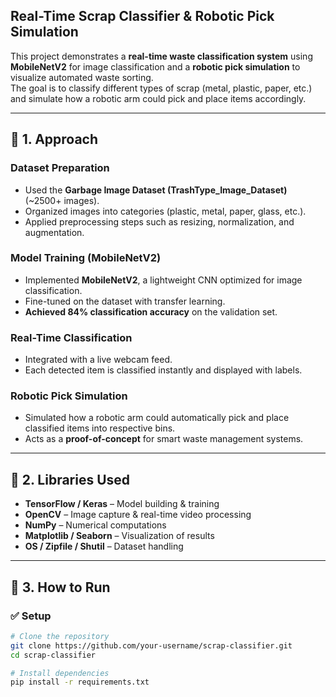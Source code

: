  ## Real-Time Scrap Classifier & Robotic Pick Simulation  

This project demonstrates a **real-time waste classification system** using **MobileNetV2** for image classification and a **robotic pick simulation** to visualize automated waste sorting.  
The goal is to classify different types of scrap (metal, plastic, paper, etc.) and simulate how a robotic arm could pick and place items accordingly.  

---

## 🔹 1. Approach  

### Dataset Preparation  
- Used the **Garbage Image Dataset (TrashType_Image_Dataset)** (~2500+ images).  
- Organized images into categories (plastic, metal, paper, glass, etc.).  
- Applied preprocessing steps such as resizing, normalization, and augmentation.  

### Model Training (MobileNetV2)  
- Implemented **MobileNetV2**, a lightweight CNN optimized for image classification.  
- Fine-tuned on the dataset with transfer learning.  
- **Achieved 84% classification accuracy** on the validation set.  

### Real-Time Classification  
- Integrated with a live webcam feed.  
- Each detected item is classified instantly and displayed with labels.  

### Robotic Pick Simulation  
- Simulated how a robotic arm could automatically pick and place classified items into respective bins.  
- Acts as a **proof-of-concept** for smart waste management systems.  

---

## 🔹 2. Libraries Used  

- **TensorFlow / Keras** – Model building & training  
- **OpenCV** – Image capture & real-time video processing  
- **NumPy** – Numerical computations  
- **Matplotlib / Seaborn** – Visualization of results  
- **OS / Zipfile / Shutil** – Dataset handling  

---

## 🔹 3. How to Run  

### ✅ Setup  
```bash
# Clone the repository
git clone https://github.com/your-username/scrap-classifier.git
cd scrap-classifier

# Install dependencies
pip install -r requirements.txt
